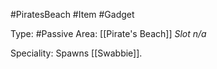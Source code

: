 #PiratesBeach #Item #Gadget

Type: #Passive
Area: [[Pirate's Beach]]
*Slot n/a*

Speciality: Spawns [[Swabbie]].
